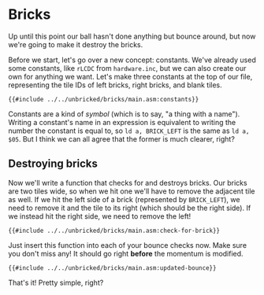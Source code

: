 # Bricks

Up until this point our ball hasn't done anything but bounce around, but now we're going to make it destroy the bricks.

Before we start, let's go over a new concept: constants.
We've already used some constants, like `rLCDC` from `hardware.inc`, but we can also create our own for anything we want.
Let's make three constants at the top of our file, representing the tile IDs of left bricks, right bricks, and blank tiles.
```rgbasm,linenos,start={{#line_no_of "" ../../unbricked/bricks/main.asm:constants}}
{{#include ../../unbricked/bricks/main.asm:constants}}
```

Constants are a kind of *symbol* (which is to say, "a thing with a name").
Writing a constant's name in an expression is equivalent to writing the number the constant is equal to, so `ld a, BRICK_LEFT` is the same as `ld a, $05`.
But I think we can all agree that the former is much clearer, right?

## Destroying bricks

Now we'll write a function that checks for and destroys bricks.
Our bricks are two tiles wide, so when we hit one we'll have to remove the adjacent tile as well.
If we hit the left side of a brick (represented by `BRICK_LEFT`), we need to remove it and the tile to its right (which should be the right side).
If we instead hit the right side, we need to remove the left!

```rgbasm,linenos,start={{#line_no_of "" ../../unbricked/bricks/main.asm:check-for-brick}}
{{#include ../../unbricked/bricks/main.asm:check-for-brick}}
```

Just insert this function into each of your bounce checks now.
Make sure you don't miss any!
It should go right **before** the momentum is modified.

```rgbasm,linenos,start={{#line_no_of "" ../../unbricked/bricks/main.asm:updated-bounce}}
{{#include ../../unbricked/bricks/main.asm:updated-bounce}}
```

That's it!
Pretty simple, right?
